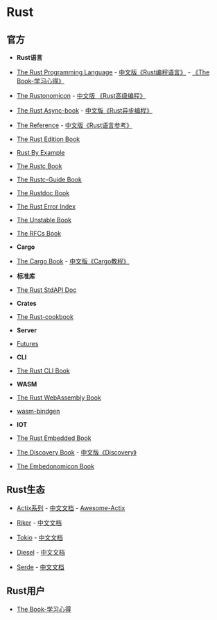 # Rust

## 官方

- **Rust语言**
- [The Rust Programming Language](https://doc.rust-lang.org/book/index.html) - [中文版《Rust编程语言》](/langs/rust/rust/book/) - [《The Book-学习心得》](/langs/rust/user/book-exp/)
- [The Rustonomicon](https://doc.rust-lang.org/nomicon/index.html) - [中文版 《Rust高级编程》](/langs/rust/rust/advrust/)
- [The Rust Async-book](https://rust-lang.github.io/async-book/) - [中文版《Rust异步编程》](/langs/rust/rust/async-rust/)
- [The Reference](https://doc.rust-lang.org/reference/index.html) - [中文版《Rust语言参考》](/langs/rust/rust/reference/)
- [The Rust Edition Book](https://rust-lang-nursery.github.io/edition-guide/introduction.html)
- [Rust By Example](https://doc.rust-lang.org/rust-by-example/index.html)
- [The Rustc Book](https://doc.rust-lang.org/rustc/index.html)
- [The Rustc-Guide Book](https://rust-lang.github.io/rustc-guide/)
- [The Rustdoc Book](https://doc.rust-lang.org/rustdoc/index.html)
- [The Rust Error Index](https://doc.rust-lang.org/error-index.html)
- [The Unstable Book](https://doc.rust-lang.org/unstable-book/index.html)
- [The RFCs Book](https://rust-lang.github.io/rfcs/)

- **Cargo**

- [The Cargo Book](https://doc.rust-lang.org/cargo/index.html) - [中文版《Cargo教程》](/langs/rust/rust/cargo/)

- **标准库**

- [The Rust StdAPI Doc](https://doc.rust-lang.org/std/index.html)

- **Crates**

- [The Rust-cookbook](https://rust-lang-nursery.github.io/rust-cookbook/)

- **Server**

- [Futures](https://rust-lang-nursery.github.io/futures-api-docs/0.3.0-alpha.19/futures/)

- **CLI**

- [The Rust CLI Book](https://rust-lang-nursery.github.io/cli-wg/)

- **WASM**

- [The Rust WebAssembly Book](https://rustwasm.github.io/book/)
- [wasm-bindgen](https://rustwasm.github.io/wasm-bindgen/)

- **IOT**

- [The Rust Embedded Book](https://rust-embedded.github.io/book/)
- [The Discovery Book](https://rust-embedded.github.io/discovery/) - [中文版《Discovery》](/langs/rust/rust/discovery/)
- [The Embedonomicon Book](https://docs.rust-embedded.org/embedonomicon/)

## Rust生态

- [Actix系列](https://github.com/actix/) - [中文文档](/langs/rust/crate/actix/) - [Awesome-Actix](/www/rust/actix.html)

- [Riker](https://github.com/riker-rs/riker) - [中文文档](/langs/rust/crate/riker/)

- [Tokio](https://github.com/tokio-rs/tokio) - [中文文档](/langs/rust/crate/tokio/)

- [Diesel](https://github.com/diesel-rs/diesel) - [中文文档](/langs/rust/crate/diesel/)

- [Serde](https://github.com/serde-rs/serde) - [中文文档](/langs/rust/crate/serde/)

## Rust用户

- [The Book-学习心得](/langs/rust/user/book-exp/)
